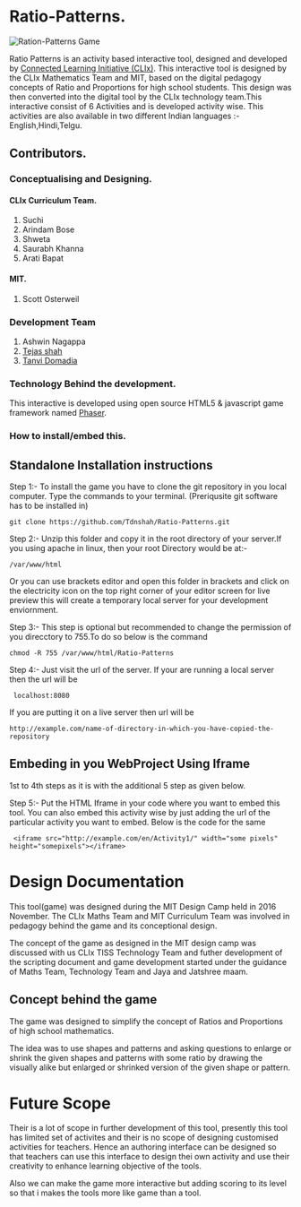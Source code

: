 # Ratio-Patterns.

![Ration-Patterns Game](https://github.com/Tdnshah/Ratio-Patterns/blob/development/Screenshot%20from%202017-09-06%2015-11-21.png)

Ratio Patterns is an activity based interactive tool, designed and developed by [Connected Learning Initiative (CLIx)](https://clix.tiss.edu).
This interactive tool is designed by the CLIx Mathematics Team and MIT, based on the digital pedagogy concepts of Ratio and Proportions for high school students. This design was then converted into the digital tool by the CLIx technology team.This interactive consist of 6 Activities and is developed activity wise. This activities are also available in two different Indian languages :- English,Hindi,Telgu.

## Contributors.
    
### Conceptualising and Designing.

#### CLIx Curriculum Team.

1. Suchi 
2. Arindam Bose
3. Shweta 
4. Saurabh Khanna
5. Arati Bapat

#### MIT.

1. Scott Osterweil

### Development Team
1. Ashwin Nagappa
2. [Tejas shah](https://github.com/Tdnshah)
3. [Tanvi Domadia](https://github.com/tanvidom)

### Technology Behind the development.

This interactive is developed using open source HTML5 & javascript game framework named [Phaser](https://phaser.io/).

### How to install/embed this.
 
## Standalone Installation instructions

Step 1:- To install the game you have to clone the git repository in you local computer. Type the commands to your terminal.
        (Preriqusite git software has to be installed in)
    
```git clone https://github.com/Tdnshah/Ratio-Patterns.git```
    
Step 2:- Unzip this folder and copy it in the root directory of your server.If you using apache in linux, then your root Directory would be at:- 

```/var/www/html```
    
Or you can use brackets editor and open this folder in brackets and click on the electricity icon on the top right corner of your editor screen for live preview this will create a temporary local server for your development enviornment.

Step 3:- This step is optional but recommended to change the permission of you direcctory to 755.To do so below is the command

```chmod -R 755 /var/www/html/Ratio-Patterns```

Step 4:- Just visit the url of the server. If your are running a local server then the url will be 
    
``` localhost:8080```
    
If you are putting it on a live server then url will be 

```http://example.com/name-of-directory-in-which-you-have-copied-the-repository```

## Embeding in you WebProject Using Iframe

1st to 4th steps as it is with the additional 5 step as given below. 

Step 5:- Put the HTML Iframe in your code where you want to embed this tool. You can also embed this activity wise by just adding the url of the particular activity you want to embed. Below is the code for the same 

``` <iframe src="http://example.com/en/Activity1/" width="some pixels" height="somepixels"></iframe>```

# Design Documentation 

This tool(game) was designed during the MIT Design Camp held in 2016 November. The CLIx Maths Team and MIT Curriculum Team was involved in pedagogy behind the game and its conceptional design. 

The concept of the game as designed in the MIT design camp was discussed with us CLIx TISS Technology Team and futher development of the scripting document and game development started under the guidance of Maths Team, Technology Team and Jaya and Jatshree maam.

## Concept behind the game

The game was designed to simplify the concept of Ratios and Proportions of high school mathematics.

The idea was to use shapes and patterns and asking questions to enlarge or shrink the given shapes and patterns with some ratio by drawing the visually alike but enlarged or shrinked version of the given shape or pattern.

# Future Scope 

Their is a lot of scope in further development of this tool, presently this tool has limited set of activites and their is no scope of designing customised activities for teachers. Hence an authoring interface can be designed so that teachers can use this interface to design thei own activity and use their creativity to enhance learning objective of the tools. 

Also we can make the game more interactive but adding scoring to its level so that i makes the tools more like game than a tool.


